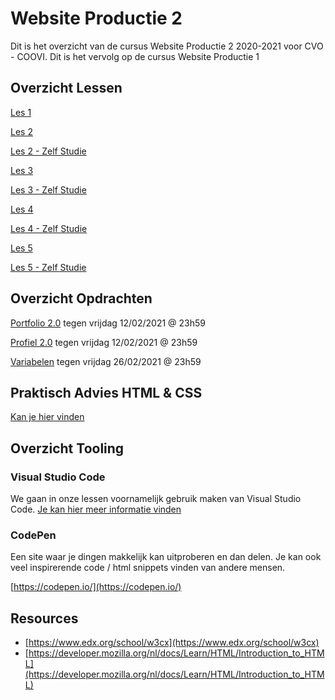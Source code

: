 # Website Productie 2

Dit is het overzicht van de cursus Website Productie 2 2020-2021 voor CVO - COOVI.
Dit is het vervolg op de cursus Website Productie 1

## Overzicht Lessen

[Les 1](./les_01)

[Les 2](./les_02)

[Les 2 - Zelf Studie](./les_02_selfstudy)

[Les 3](./les_03)

[Les 3 - Zelf Studie](./les_03_selfstudy)

[Les 4](./les_04)

[Les 4 - Zelf Studie](./les_04_selfstudy)

[Les 5](./les_05)

[Les 5 - Zelf Studie](./les_05_selfstudy)

## Overzicht Opdrachten

[Portfolio 2.0](./opdracht-portfolio-2) tegen vrijdag 12/02/2021 @ 23h59

[Profiel 2.0](./opdracht-profiel-2) tegen vrijdag 12/02/2021 @ 23h59

[Variabelen](./opdracht-variabelen) tegen vrijdag 26/02/2021 @ 23h59

## Praktisch Advies HTML & CSS

[Kan je hier vinden](./praktisch-advies)

## Overzicht Tooling

### Visual Studio Code

We gaan in onze lessen voornamelijk gebruik maken van Visual Studio Code. [Je kan hier meer informatie vinden](visual-code-extensions.md)

### CodePen
Een site waar je dingen makkelijk kan uitproberen en dan delen. Je kan ook veel inspirerende code / html snippets vinden van andere mensen.

[https://codepen.io/](https://codepen.io/)

## Resources

- [https://www.edx.org/school/w3cx](https://www.edx.org/school/w3cx)
- [https://developer.mozilla.org/nl/docs/Learn/HTML/Introduction_to_HTML](https://developer.mozilla.org/nl/docs/Learn/HTML/Introduction_to_HTML)

